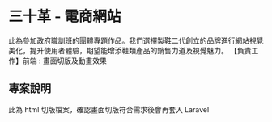 # 三十革 - 電商網站

此為參加政府職訓班的團體專題作品。我們選擇製鞋二代創立的品牌進行網站視覺美化，提升使用者體驗，期望能增添鞋類產品的銷售力道及視覺魅力。
【負責工作】前端 : 畫面切版及動畫效果

## 專案說明
此為 html 切版檔案，確認畫面切版符合需求後會再套入 Laravel
